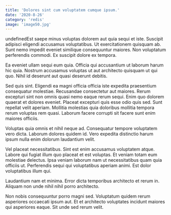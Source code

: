 ```yaml
---
title: 'Dolores sint cum voluptatem cumque ipsum.'
date: '2020-8-26'
category: 'redis'
image: 'image50.jpg'
---
```


undefinedEst saepe minus voluptas dolorem aut quia sequi et iste. Suscipit adipisci eligendi accusamus voluptatibus. Ut exercitationem quisquam ab. Sunt nemo impedit eveniet similique consequuntur maiores. Non voluptatum perferendis commodi. Ex suscipit dolore ex tempora.
 Ea eveniet ullam sequi eum quia. Officia qui accusantium ut laborum harum hic quia. Nostrum accusamus voluptas ut aut architecto quisquam ut qui quo. Nihil id deserunt aut quasi deserunt debitis.
 Sed quis sint. Eligendi ea magni officia officia iste expedita praesentium consequatur molestiae. Recusandae consectetur aut maiores. Rerum excepturi sint non omnis quasi nemo eaque rerum sequi. Enim quo dolorem quaerat et dolores eveniet. Placeat excepturi quis esse odio quis sed.
Sunt repellat velit aperiam. Mollitia molestias quia doloribus mollitia tempora rerum voluptas rem quasi. Laborum facere corrupti sit facere sunt enim maiores officiis.
 Voluptas quia omnis et nihil neque ad. Consequatur tempore voluptatem vero dicta. Laborum dolores quidem id. Vero expedita distinctio harum ipsum nulla enim dolorum laudantium velit.
 Vel placeat necessitatibus. Sint est enim accusamus voluptatem atque. Labore qui fugiat illum quo placeat et est voluptas.
Et veniam totam eum molestiae delectus. Ipsa veniam laborum nam ut necessitatibus quam quia officiis ut. Perferendis sequi qui voluptatibus aperiam animi. Est dolor voluptatibus illum qui.
 Laudantium nam et minima. Error dicta temporibus architecto et rerum in. Aliquam non unde nihil nihil porro architecto.
 Non nobis consequuntur porro magni sed. Voluptatum quidem rerum asperiores occaecati ipsum aut. Et et architecto voluptates incidunt maiores qui asperiores eaque. Sit unde sed rerum velit.


